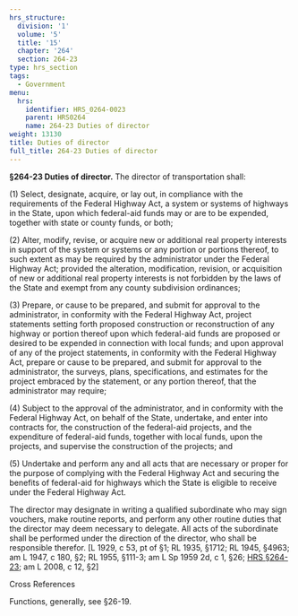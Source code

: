 ```yaml
---
hrs_structure:
  division: '1'
  volume: '5'
  title: '15'
  chapter: '264'
  section: 264-23
type: hrs_section
tags:
  - Government
menu:
  hrs:
    identifier: HRS_0264-0023
    parent: HRS0264
    name: 264-23 Duties of director
weight: 13130
title: Duties of director
full_title: 264-23 Duties of director
---
```

**§264-23 Duties of director.** The director of transportation shall:

(1) Select, designate, acquire, or lay out, in compliance with the requirements of the Federal Highway Act, a system or systems of highways in the State, upon which federal-aid funds may or are to be expended, together with state or county funds, or both;

(2) Alter, modify, revise, or acquire new or additional real property interests in support of the system or systems or any portion or portions thereof, to such extent as may be required by the administrator under the Federal Highway Act; provided the alteration, modification, revision, or acquisition of new or additional real property interests is not forbidden by the laws of the State and exempt from any county subdivision ordinances;

(3) Prepare, or cause to be prepared, and submit for approval to the administrator, in conformity with the Federal Highway Act, project statements setting forth proposed construction or reconstruction of any highway or portion thereof upon which federal-aid funds are proposed or desired to be expended in connection with local funds; and upon approval of any of the project statements, in conformity with the Federal Highway Act, prepare or cause to be prepared, and submit for approval to the administrator, the surveys, plans, specifications, and estimates for the project embraced by the statement, or any portion thereof, that the administrator may require;

(4) Subject to the approval of the administrator, and in conformity with the Federal Highway Act, on behalf of the State, undertake, and enter into contracts for, the construction of the federal-aid projects, and the expenditure of federal-aid funds, together with local funds, upon the projects, and supervise the construction of the projects; and

(5) Undertake and perform any and all acts that are necessary or proper for the purpose of complying with the Federal Highway Act and securing the benefits of federal-aid for highways which the State is eligible to receive under the Federal Highway Act.

The director may designate in writing a qualified subordinate who may sign vouchers, make routine reports, and perform any other routine duties that the director may deem necessary to delegate. All acts of the subordinate shall be performed under the direction of the director, who shall be responsible therefor. [L 1929, c 53, pt of §1; RL 1935, §1712; RL 1945, §4963; am L 1947, c 180, §2; RL 1955, §111-3; am L Sp 1959 2d, c 1, §26; [HRS §264-23](/title-15/chapter-264/section-264-23/); am L 2008, c 12, §2]

Cross References

Functions, generally, see §26-19.